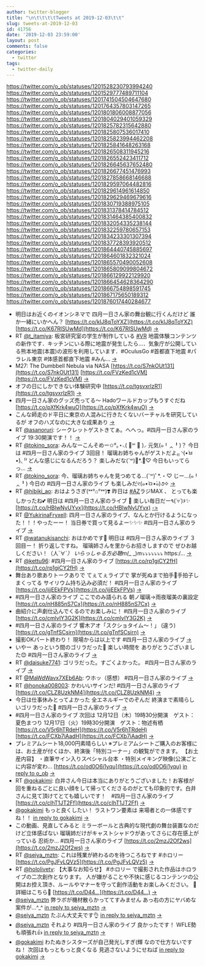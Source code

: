 ```yaml
---
author: twitter-blogger
title: "\n\t\t\t\tTweets at 2019-12-03\t\t"
slug: tweets-at-2019-12-03
id: 41756
date: '2019-12-03 23:59:00'
layout: post
comments: false
categories:
  - twitter
tags:
  - twitter-daily
---
```


https://twitter.com/o_ob/statuses/1201528230793994240 https://twitter.com/o_ob/statuses/1201529777489711104 https://twitter.com/o_ob/statuses/1201741504504647680 https://twitter.com/o_ob/statuses/1201764357803147265 https://twitter.com/o_ob/statuses/1201801806008877056 https://twitter.com/o_ob/statuses/1201804029401059329 https://twitter.com/o_ob/statuses/1201825782315642880 https://twitter.com/o_ob/statuses/1201825807536017410 https://twitter.com/o_ob/statuses/1201825823994462208 https://twitter.com/o_ob/statuses/1201825841648263168 https://twitter.com/o_ob/statuses/1201826508311945216 https://twitter.com/o_ob/statuses/1201826552423411712 https://twitter.com/o_ob/statuses/1201826645637652480 https://twitter.com/o_ob/statuses/1201826677451476993 https://twitter.com/o_ob/statuses/1201827858668146688 https://twitter.com/o_ob/statuses/1201829597064482816 https://twitter.com/o_ob/statuses/1201829614961614850 https://twitter.com/o_ob/statuses/1201829629469679616 https://twitter.com/o_ob/statuses/1201830719388975105 https://twitter.com/o_ob/statuses/1201831378414784512 https://twitter.com/o_ob/statuses/1201831464385400832 https://twitter.com/o_ob/statuses/1201832054335238144 https://twitter.com/o_ob/statuses/1201832259780657153 https://twitter.com/o_ob/statuses/1201834233301307394 https://twitter.com/o_ob/statuses/1201837728393920512 https://twitter.com/o_ob/statuses/1201864440745885697 https://twitter.com/o_ob/statuses/1201864601832321024 https://twitter.com/o_ob/statuses/1201865570490052608 https://twitter.com/o_ob/statuses/1201865809099804672 https://twitter.com/o_ob/statuses/1201866129922129920 https://twitter.com/o_ob/statuses/1201866454628364290 https://twitter.com/o_ob/statuses/1201866754898591745 https://twitter.com/o_ob/statuses/1201867175650189312 https://twitter.com/o_ob/statuses/1201876017440284677  

*   明日はお近くのイオンシネマで 四月一日さん家の舞台観に行くんだけど 誰か一緒にいかへん？ [https://t.co/kIJ8qToYXZ](https://t.co/kIJ8qToYXZ) [https://t.co/K67RlSUwMd](https://t.co/K67RlSUwMd) [->](https://twitter.com/o_ob/statuses/1201528230793994240)
*   RT [@t_itamiya](https://twitter.com/t_itamiya): 板宮研究室の学生が制作している [#VR](https://twitter.com/search?q=%23VR&src=hash) 地震体験コンテンツの新作です．キッチンにいる際に地震が発生したら…．気象庁が公開している熊本地震(本震)の波形を利用しています．#OculusGo #首都直下地震 #パラレル東京 #体感首都直下地震 #みん… [->](https://twitter.com/o_ob/statuses/1201529777489711104)
*   M27: The Dumbbell Nebula via NASA [https://t.co/S7nkOUt131](https://t.co/S7nkOUt131) [https://t.co/FVzKed1cVM](https://t.co/FVzKed1cVM) [->](https://twitter.com/o_ob/statuses/1201741504504647680)
*   オフの日にしかできない体験研究中 [https://t.co/tgsvxrlzR1](https://t.co/tgsvxrlzR1) [->](https://twitter.com/o_ob/statuses/1201764357803147265)
*   四月一日さん家のグッズ売ってる〜 Hadoワールドカップもうすぐだね [https://t.co/pXfKrk4wuO](https://t.co/pXfKrk4wuO) [->](https://twitter.com/o_ob/statuses/1201801806008877056)
*   こんな師走のド平日に東京の人混みに行きたくないバーチャルを研究しているが オフのハズなのに大きな成果あり [->](https://twitter.com/o_ob/statuses/1201804029401059329)
*   RT [@asanoruri](https://twitter.com/asanoruri): シークレットゲストきてぁ。へへっ。#四月一日さん家のライブ 19:30開演です！！ [->](https://twitter.com/o_ob/statuses/1201825782315642880)
*   RT [@tokino_sora](https://twitter.com/tokino_sora): みんなーこんそめー✩°｡⋆⸜( ॑꒳ ॑ )⸝ 元気(๑╹ᆺ╹)？ 今日は #四月一日さん家のライブ 3回目！ 瑠璃お姉ちゃんがゲストだよ₍₍ ◝(•̀ㅂ•́)◟ ⁾⁾ どんな感じになるんだろう？ 楽しみだな(´꒳)ﾟ*.・♡ 今日もいってらっ… [->](https://twitter.com/o_ob/statuses/1201825807536017410)
*   RT [@tokino_sora](https://twitter.com/tokino_sora): 今、瑠璃お姉ちゃんを見つめてる…(´꒳)ﾟ*.・♡ じー…(๑╹ᆺ╹) 今日の #四月一日さん家のライブ も楽しみだ୧(๑•̀ㅁ•́๑)૭✧ [->](https://twitter.com/o_ob/statuses/1201825823994462208)
*   RT [@hibiki_ao](https://twitter.com/hibiki_ao): おはようさぎ(ᕯᐤ⌂︎ᐤᕯ)❣️ 昨日は [#AZ](https://twitter.com/search?q=%23AZ&src=hash)ラジMAX 、 とっても楽しかったね💕 明日は #四月一日さん家のライブ 🎤 楽しい毎日だー٩(˙▿︎˙)۶✨ [https://t.co/HBIwNyUYvx](https://t.co/HBIwNyUYvx) [->](https://twitter.com/o_ob/statuses/1201825841648263168)
*   RT [@YukirinaFryxell](https://twitter.com/YukirinaFryxell): 四月一日さん家のライブ、なんとか行けるようになった！！！やったーー！ 当日券で買って見るよー✨✨✨ #四月一日さん家のライブ [->](https://twitter.com/o_ob/statuses/1201826508311945216)
*   RT [@watanukisanchi](https://twitter.com/watanukisanchi): おはかめです🐢 明日は #四月一日さん家のライブ ３回目ー！ 折り返しですね。 瑠璃姉さんを里からお招きしますので ぜひお越しください！（人´∀`*） いらっしゃる方必聴m(*_ _)m⤵︎⤵︎⤵︎⤵︎⤵︎⤵︎⤵︎ https:/… [->](https://twitter.com/o_ob/statuses/1201826552423411712)
*   RT [@kettu96](https://twitter.com/kettu96): #四月一日さん家のライブ [https://t.co/rp1giCY2fH](https://t.co/rp1giCY2fH) [->](https://twitter.com/o_ob/statuses/1201826645637652480)
*   舞台あり歌ありトークありで てぇてぇライブで 掌が死ぬまで拍手👏手拍子しまくってる サイリウム持ち込み必須だ！ #四月一日さん家のライブ [https://t.co/ijjEEkFPVs](https://t.co/ijjEEkFPVs) [->](https://twitter.com/o_ob/statuses/1201826677451476993)
*   #四月一日さん家のライブ ここでのみ語られる 朝ノ瑠璃→雨夜瑠美の裏設定 [https://t.co/nH885nS7Cx](https://t.co/nH885nS7Cx) [->](https://twitter.com/o_ob/statuses/1201827858668146688)
*   曲紹介に声劇仕込んでくるのでお楽しみに！ #四月一日さん家のライブ [https://t.co/cmlvIY3G2K](https://t.co/cmlvIY3G2K) [->](https://twitter.com/o_ob/statuses/1201829597064482816)
*   #四月一日さん家のライブ 響木アオ「スクショタイム〜！」 (違う) [https://t.co/gTnfSCsirn](https://t.co/gTnfSCsirn) [->](https://twitter.com/o_ob/statuses/1201829614961614850)
*   撮影OKパート終わり！ 現場からは以上です #四月一日さん家のライブ [->](https://twitter.com/o_ob/statuses/1201829629469679616)
*   いやー あっという間のゴリラだった🦍 楽しい時間を ありがとうございました😊 #四月一日さん家のライブ [->](https://twitter.com/o_ob/statuses/1201830719388975105)
*   RT [@daisuke7741](https://twitter.com/daisuke7741): ゴリラだった。すごくよかった。 #四月一日さん家のライブ [->](https://twitter.com/o_ob/statuses/1201831378414784512)
*   RT [@MaWdWavx7XEb6Ab](https://twitter.com/MaWdWavx7XEb6Ab): ウホッ（感想） #四月一日さん家のライブ [->](https://twitter.com/o_ob/statuses/1201831464385400832)
*   RT [@honoka008003](https://twitter.com/honoka008003): かわいいサインだ! #四月一日さん家のライブ [https://t.co/CLZ8UzkNM4](https://t.co/CLZ8UzkNM4) [->](https://twitter.com/o_ob/statuses/1201832054335238144)
*   今日は仕事休みとってよかった 全エネルギーでのぞんだ 終演まで素晴らしいゴリラだった🦍 #四月一日さん家のライブ [->](https://twitter.com/o_ob/statuses/1201832259780657153)
*   #四月一日さん家のライブ 次回は 12月12日（木）19時30分開演　ゲスト：夏色まつり 12月17日（火）19時30分開演　ゲスト：物述有栖 [https://t.co/V5r6hTRdeH](https://t.co/V5r6hTRdeH) [https://t.co/FCXb7iAadH](https://t.co/FCXb7iAadH) [->](https://twitter.com/o_ob/statuses/1201834233301307394)
*   プレミアムシート18,000円素晴らしい ※プレミアムシートご購入のお客様には、お土産が付くほか、終演後「特別コーナー」の観覧ができます。 【お土産内容】 ・直筆サイン入りスペシャル台本 ・特別メイキング映像(公演ごとに内容が変わ… [https://t.co/od0O6i1yqu](https://t.co/od0O6i1yqu) [in reply to o_ob](https://twitter.com/o_ob/statuses/1201834233301307394) [->](https://twitter.com/o_ob/statuses/1201837728393920512)
*   RT [@gokakimi](https://twitter.com/gokakimi): 白井さん今日は本当にありがとうございました！お客様が回を重ねるごとに良い顔をして帰ってくださるのがとても印象的です。白井さんに見て頂けてとても嬉しいです！　#四月一日さん家のライブ [https://t.co/cIhT1JT2Ff](https://t.co/cIhT1JT2Ff) [->](https://twitter.com/o_ob/statuses/1201864440745885697)
*   [@gokakimi](https://twitter.com/gokakimi) もっと良くしたい！ ラストワン要素は 来場者との一体感ですね！！ [in reply to gokakimi](https://twitter.com/gokakimi/statuses/1201856600731815936) [->](https://twitter.com/o_ob/statuses/1201864601832321024)
*   この動画、見直してみると ミラーボールと古典的な現代劇の舞台装置なのだけど立体感ぱない 瑠璃姉だけがキャストシャドウがあってさらに存在感上がっている 忍術か… #四月一日さん家のライブ [https://t.co/2mzJ2Of2ws](https://t.co/2mzJ2Of2ws) [->](https://twitter.com/o_ob/statuses/1201865570490052608)
*   RT [@seiya_mztn](https://twitter.com/seiya_mztn): これは残業が終わるのを待つころねです #ホロリー [https://t.co/PgJFvLQVz5](https://t.co/PgJFvLQVz5) [->](https://twitter.com/o_ob/statuses/1201865809099804672)
*   RT [@hololivetv](https://twitter.com/hololivetv): 【大事なお知らせ】 #ホロリー で撮影された作品はホロライブの二次創作となります。 人が嫌がることや不快に感じるコンテンツの公開はお控え頂き、ルールやマナーを守って創作活動をお楽しみください。 🔽詳細はこちら🔽 [https://t.co/D44…](https://t.co/D44…) [->](https://twitter.com/o_ob/statuses/1201866129922129920)
*   [@seiya_mztn](https://twitter.com/seiya_mztn) 弊ラボが機材散らかっててすみません あっ右の方にヤバめな案件が…^_^ [in reply to seiya_mztn](https://twitter.com/seiya_mztn/statuses/1201858551636869120) [->](https://twitter.com/o_ob/statuses/1201866454628364290)
*   [@seiya_mztn](https://twitter.com/seiya_mztn) たぶん大丈夫です👌 [in reply to seiya_mztn](https://twitter.com/seiya_mztn/statuses/1201866682794299399) [->](https://twitter.com/o_ob/statuses/1201866754898591745)
*   [@seiya_mztn](https://twitter.com/seiya_mztn) それより #四月一日さん家のライブ 良かったです！ WFLE勢も頑張れ👍 [in reply to seiya_mztn](https://twitter.com/seiya_mztn/statuses/1201866862616727552) [->](https://twitter.com/o_ob/statuses/1201867175650189312)
*   [@gokakimi](https://twitter.com/gokakimi) わたぬきシスターズが自己発光しすぎ(輝 なので仕方ないですね！ 次回はもっともっと良くなる 見逃さないようにせねば [in reply to gokakimi](https://twitter.com/gokakimi/statuses/1201869615934013441) [->](https://twitter.com/o_ob/statuses/1201876017440284677)
